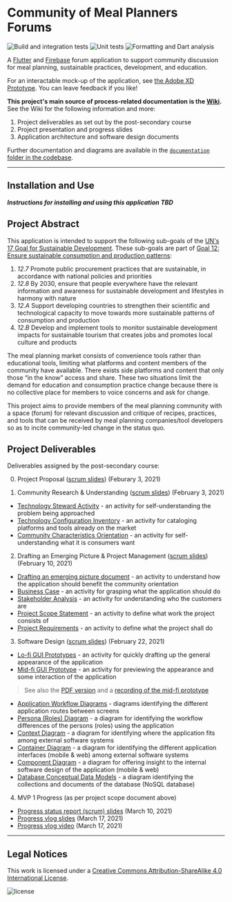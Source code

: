 # Community of Meal Planners Forums
![Build and integration tests](https://github.com/holtzmak/Community-Meal-Planner-Forum/actions/workflows/flutter-build-and-integration-test.yml/badge.svg)
![Unit tests](https://github.com/holtzmak/Community-Meal-Planner-Forum/actions/workflows/flutter-unit-test.yml/badge.svg)
![Formatting and Dart analysis](https://github.com/holtzmak/Community-Meal-Planner-Forum/actions/workflows/flutter-formatting-and-dart-analysis.yml/badge.svg)

A [Flutter](https://flutter.dev/) and [Firebase](https://firebase.google.com/) forum application to support community discussion for meal planning, sustainable practices, development, and education.

For an interactable mock-up of the application, see [the Adobe XD Prototype](https://xd.adobe.com/view/262b07e0-7a00-4e45-a4ed-4d4036fc88d5-7378/). You can leave feedback if you like!

**This project's main source of process-related documentation is the [Wiki](https://github.com/holtzmak/Community-Meal-Planner-Forum/wiki).** See the Wiki for the following information and more:
1. Project deliverables as set out by the post-secondary course
2. Project presentation and progress slides
3. Application architecture and software design documents

Further documentation and diagrams are available in the [`documentation` folder in the codebase](https://github.com/holtzmak/Community-Meal-Planner-Forum/tree/main/documentation).

***

## Installation and Use

 **_Instructions for installing and using this application TBD_** 

## Project Abstract

This application is intended to support the following sub-goals of the [UN's 17 Goal for Sustainable Development](https://www.un.org/sustainabledevelopment/). These sub-goals are part of [Goal 12: Ensure sustainable consumption and production patterns](https://www.un.org/sustainabledevelopment/sustainable-consumption-production/):
1. _12.7_ Promote public procurement practices that are sustainable, in accordance with national policies and priorities
1. _12.8_ By 2030, ensure that people everywhere have the relevant information and awareness for sustainable development and lifestyles in harmony with nature
1. _12.A_ Support developing countries to strengthen their scientific and technological capacity to move towards more sustainable patterns of consumption and production
1. _12.B_ Develop and implement tools to monitor sustainable development impacts for sustainable tourism that creates jobs and promotes local culture and products

The meal planning market consists of convenience tools rather than educational tools, limiting what platforms and content members of the community have available. There exists side platforms and content that only those “in the know” access and share. These two situations limit the demand for education and consumption practice change because there is no collective place for members to voice concerns and ask for change.

This project aims to provide members of the meal planning community with a space (forum) for relevant discussion and critique of recipes, practices, and tools that can be received by meal planning companies/tool developers so as to incite community-led change in the status quo.

## Project Deliverables

Deliverables assigned by the post-secondary course:

0. Project Proposal ([scrum slides](https://github.com/holtzmak/Community-Meal-Planner-Forum/blob/main/documentation/scrum%20slides/Community%20Research%20%26%20Understanding.pdf)) (Feburary 3, 2021)

1. Community Research & Understanding ([scrum slides](https://github.com/holtzmak/Community-Meal-Planner-Forum/blob/main/documentation/scrum%20slides/Community%20Research%20%26%20Understanding.pdf)) (February 3, 2021)
* [Technology Steward Activity](https://github.com/holtzmak/Community-Meal-Planner-Forum/blob/main/documentation/community%20research%20%26%20understanding/Technology%20Steward%20Activity.pdf) - an activity for self-understanding the problem being approached
* [Technology Configuration Inventory](https://github.com/holtzmak/Community-Meal-Planner-Forum/blob/main/documentation/community%20research%20%26%20understanding/Technology%20Configuration%20Inventory.pdf) - an activity for cataloging platforms and tools already on the market
* [Community Characteristics Orientation](https://github.com/holtzmak/Community-Meal-Planner-Forum/blob/main/documentation/community%20research%20%26%20understanding/Community%20Characteristics%20Orientation.pdf) - an activity for self-understanding what it is consumers want
2. Drafting an Emerging Picture & Project Management ([scrum slides](https://github.com/holtzmak/Community-Meal-Planner-Forum/blob/main/documentation/scrum%20slides/Project%20Management.pdf)) (February 10, 2021)
* [Drafting an emerging picture document](https://github.com/holtzmak/Community-Meal-Planner-Forum/blob/main/documentation/project%20management/Drafting%20an%20emerging%20picture.pdf) - an activity to understand how the application should benefit the community orientation
* [Business Case](https://github.com/holtzmak/Community-Meal-Planner-Forum/blob/main/documentation/project%20management/Business%20Case.pdf) - an activity for grasping what the application should do
* [Stakeholder Analysis](https://github.com/holtzmak/Community-Meal-Planner-Forum/blob/main/documentation/project%20management/Stakeholder%20Analysis.pdf) - an activity for understanding who the customers are
* [Project Scope Statement](https://github.com/holtzmak/Community-Meal-Planner-Forum/blob/main/documentation/project%20management/Project%20Scope%20Statement.pdf) - an activity to define what work the project consists of
* [Project Requirements](https://github.com/holtzmak/Community-Meal-Planner-Forum/blob/main/documentation/project%20management/Project%20Requirements.pdf) - an activity to define what the project shall do
3. Software Design ([scrum slides](https://github.com/holtzmak/Community-Meal-Planner-Forum/blob/main/documentation/scrum%20slides/Software%20Design.pdf)) (February 22, 2021)
* [Lo-fi GUI Prototypes](https://raw.githubusercontent.com/holtzmak/Community-Meal-Planner-Forum/db4d818b13afb5196ab916fee6d15c0b69cd18a3/documentation/software%20design/Lo-Fi%20GUI%20Prototypes.svg) - an activity for quickly drafting up the general appearance of the application
* [Mid-fi GUI Prototype](https://xd.adobe.com/view/262b07e0-7a00-4e45-a4ed-4d4036fc88d5-7378/) - an activity for previewing the appearance and some interaction of the application
> See also the [PDF version](https://github.com/holtzmak/Community-Meal-Planner-Forum/blob/main/documentation/software%20design/gui%20prototypes/Mid-Fi%20GUI%20Prototype.pdf) and a [recording of the mid-fi prototype](https://github.com/holtzmak/Community-Meal-Planner-Forum/blob/main/documentation/software%20design/gui%20prototypes/Mid-Fi%20Prototype%20Recording.mp4)
* [Application Workflow Diagrams](https://github.com/holtzmak/Community-Meal-Planner-Forum/blob/main/documentation/software%20design/Application%20Workflow%20Diagrams.pdf) - diagrams identifying the different application routes between screens
* [Persona (Roles) Diagram](https://github.com/holtzmak/Community-Meal-Planner-Forum/blob/main/documentation/software%20design/client-server-database%20architecture/Persona%20(Roles)%20Diagram.pdf) - a diagram for identifying the workflow differences of the persons (roles) using the application
* [Context Diagram](https://github.com/holtzmak/Community-Meal-Planner-Forum/blob/main/documentation/software%20design/client-server-database%20architecture/Context%20Diagram.pdf) - a diagram for identifying where the application fits among external software systems
* [Container Diagram](https://github.com/holtzmak/Community-Meal-Planner-Forum/blob/main/documentation/software%20design/client-server-database%20architecture/Container%20Diagram.pdf) - a diagram for identifying the different application interfaces (mobile & web) among external software systems
* [Component Diagram](https://github.com/holtzmak/Community-Meal-Planner-Forum/blob/main/documentation/software%20design/client-server-database%20architecture/Component%20Diagram.pdf) - a diagram for offering insight to the internal software design of the application (mobile & web)
* [Database Conceptual Data Models](https://github.com/holtzmak/Community-Meal-Planner-Forum/blob/main/documentation/software%20design/client-server-database%20architecture/Database%20Conceptual%20Data%20Models.pdf) - a diagram identifying the collections and documents of the database (NoSQL database)
4. MVP 1 Progress (as per project scope document above) 
* [Progress status report (scrum) slides](https://github.com/holtzmak/Community-Meal-Planner-Forum/blob/main/documentation/scrum%20slides/MVP%201%20Progress%20Status%20Report.pdf) (March 10, 2021)
* [Progress vlog slides](https://github.com/holtzmak/Community-Meal-Planner-Forum/blob/main/documentation/scrum%20slides/MVP%201%20Progress%20Vlog.pdf) (March 17, 2021)
* [Progress vlog video](https://youtu.be/QH4ZkjJSelE) (March 17, 2021)

***

## Legal Notices

This work is licensed under a [Creative Commons Attribution-ShareAlike 4.0 International License](https://creativecommons.org/licenses/by-sa/4.0/). 

![license](https://licensebuttons.net/l/by-sa/4.0/88x31.png)
